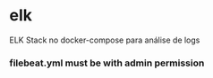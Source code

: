 # elk
ELK Stack no docker-compose para análise de logs


### filebeat.yml must be with admin permission
